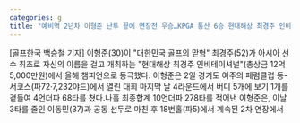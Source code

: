 ```yaml
---
categories: g
title: "예비역 2년차 이형준 난투 끝에 연장전 우승…KPGA 통산 6승 현대해상 최경주 인비테이셔널"
---
```

[골프한국 백승철 기자] 이형준(30)이 "대한민국 골프의 맏형" 최경주(52)가 아시아 선수 최초로 자신의 이름을 걸고 개최하는 "현대해상 최경주 인비테이셔널"(총상금 12억5,000만원)에서 올해 챔피언으로 등극했다. 이형준은 2일 경기도 여주의 페럼클럽 동-서코스(파72·7,232야드)에서 열린 대회 마지막 날 4라운드에서 버디 5개에 보기 1개를 곁들여 4언더파 68타를 쳤다.나흘 최종합계 10언더파 278타를 적어낸 이형준은, 이날 3타를 줄인 이동민(37)과 공동 선두로 마친 후 18번홀(파5)에서 계속된 2차 연장에서